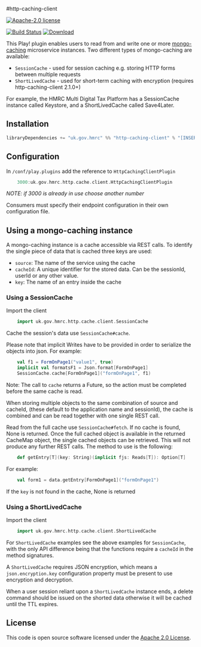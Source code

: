 #http-caching-client

[![Apache-2.0 license](http://img.shields.io/badge/license-Apache-brightgreen.svg)](http://www.apache.org/licenses/LICENSE-2.0.html)

[![Build Status](https://travis-ci.org/hmrc/http-caching-client.svg)](https://travis-ci.org/hmrc/http-caching-client) [ ![Download](https://api.bintray.com/packages/hmrc/releases/http-caching-client/images/download.svg) ](https://bintray.com/hmrc/releases/http-caching-client/_latestVersion)

This Play! plugin enables users to read from and write one or more [mongo-caching](https://github.com/hmrc/mongo-caching) microservice instances. Two different types of mongo-caching are available:

* ```SessionCache``` - used for session caching e.g. storing HTTP forms between multiple requests
* ```ShortLivedCache``` - used for short-term caching with encryption (requires http-caching-client 2.1.0+)

For example, the HMRC Multi Digital Tax Platform has a SessionCache instance called Keystore, and a ShortLivedCache called Save4Later.

## Installation

``` scala
libraryDependencies += "uk.gov.hmrc" %% "http-caching-client" % "[INSERT_VERSION]"
```

## Configuration

In `/conf/play.plugins` add the reference to `HttpCachingClientPlugin`

```scala
    3000:uk.gov.hmrc.http.cache.client.HttpCachingClientPlugin
```

*NOTE: if 3000 is already in use choose another number*

Consumers must specify their endpoint configuration in their own configuration file.

## Using a mongo-caching instance

A mongo-caching instance is a cache accessible via REST calls. To identify the single piece of data that is cached three keys are used:

- `source`: The name of the service using the cache
- `cacheId`: A unique identifier for the stored data. Can be the sessionId, userId or any other value.
- `key`: The name of an entry inside the cache

### Using a SessionCache

Import the client

```scala
    import uk.gov.hmrc.http.cache.client.SessionCache
```

Cache the session's data use ```SessionCache#cache```. 

Please note that implicit Writes have to be provided in order to serialize the objects into json. For example:

```scala
    val f1 = FormOnPage1("value1", true)
    implicit val formatsF1 = Json.format[FormOnPage1]
    SessionCache.cache[FormOnPage1]("formOnPage1", f1)
```

Note: The call to ```cache``` returns a Future, so the action must be completed before the same cache is read.

When storing multiple objects to the same combination of source and cacheId, (these default to the application name and sessionId), the cache is combined and can be read together with one single REST call.

Read from the full cache use ```SessionCache#fetch```. If no cache is found, None is returned. Once the full cached object is available in the returned CacheMap object, the single cached objects can be retrieved. This will not produce any further REST calls. The method to use is the following:

```scala
    def getEntry[T](key: String)(implicit fjs: Reads[T]): Option[T]
```

For example:

```scala
    val form1 = data.getEntry[FormOnPage1]("formOnPage1")
```

If the `key` is not found in the cache, None is returned

### Using a ShortLivedCache

Import the client

```scala
    import uk.gov.hmrc.http.cache.client.ShortLivedCache
```

For ```ShortLivedCache``` examples see the above examples for ```SessionCache```, with the only API difference being that the functions require a ```cacheId``` in the method signatures.

A ```ShortLivedCache``` requires JSON encryption, which means a ```json.encryption.key``` configuration property must be present to use encryption and decryption.

When a user session reliant upon a ```ShortLivedCache``` instance ends, a delete command should be issued on the shorted data otherwise it will be cached until the TTL expires.

## License ##

This code is open source software licensed under the [Apache 2.0 License]("http://www.apache.org/licenses/LICENSE-2.0.html").
